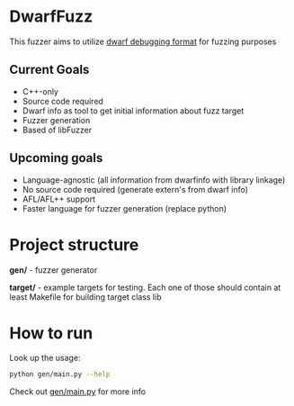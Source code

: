 # DwarfFuzz

This fuzzer aims to utilize [dwarf debugging format](https://dwarfstd.org/) for fuzzing purposes

## Current Goals

- C++-only
- Source code required
- Dwarf info as tool to get initial information about fuzz target
- Fuzzer generation
- Based of libFuzzer

## Upcoming goals

- Language-agnostic (all information from dwarfinfo with library linkage)
- No source code required (generate extern's from dwarf info)
- AFL/AFL++ support
- Faster language for fuzzer generation (replace python)

# Project structure

**gen/** - fuzzer generator

**target/** - example targets for testing. Each one of those should contain at least Makefile for building target class lib

# How to run

Look up the usage:
```bash
python gen/main.py --help
```

Check out [gen/main.py](gen/main.py) for more info